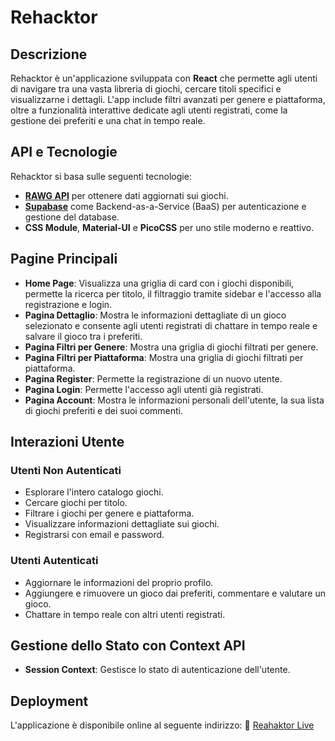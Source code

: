 # Rehacktor

## Descrizione
Rehacktor è un'applicazione sviluppata con **React** che permette agli utenti di navigare tra una vasta libreria di giochi, cercare titoli specifici e visualizzarne i dettagli. L'app include filtri avanzati per genere e piattaforma, oltre a funzionalità interattive dedicate agli utenti registrati, come la gestione dei preferiti e una chat in tempo reale.

## API e Tecnologie
Rehacktor si basa sulle seguenti tecnologie:
- **[RAWG API](https://rawg.io/apidocs)** per ottenere dati aggiornati sui giochi.
- **[Supabase](https://supabase.com/)** come Backend-as-a-Service (BaaS) per autenticazione e gestione del database.
- **CSS Module**, **Material-UI** e **PicoCSS** per uno stile moderno e reattivo.

## Pagine Principali
- **Home Page**: Visualizza una griglia di card con i giochi disponibili, permette la ricerca per titolo, il filtraggio tramite sidebar e l'accesso alla registrazione e login.
- **Pagina Dettaglio**: Mostra le informazioni dettagliate di un gioco selezionato e consente agli utenti registrati di chattare in tempo reale e salvare il gioco tra i preferiti.
- **Pagina Filtri per Genere**: Mostra una griglia di giochi filtrati per genere.
- **Pagina Filtri per Piattaforma**: Mostra una griglia di giochi filtrati per piattaforma.
- **Pagina Register**: Permette la registrazione di un nuovo utente.
- **Pagina Login**: Permette l'accesso agli utenti già registrati.
- **Pagina Account**: Mostra le informazioni personali dell'utente, la sua lista di giochi preferiti e dei suoi commenti.

## Interazioni Utente
### Utenti Non Autenticati
- Esplorare l'intero catalogo giochi.
- Cercare giochi per titolo.
- Filtrare i giochi per genere e piattaforma.
- Visualizzare informazioni dettagliate sui giochi.
- Registrarsi con email e password.

### Utenti Autenticati
- Aggiornare le informazioni del proprio profilo.
- Aggiungere e rimuovere un gioco dai preferiti, commentare e valutare un gioco.
- Chattare in tempo reale con altri utenti registrati.

## Gestione dello Stato con Context API
- **Session Context**: Gestisce lo stato di autenticazione dell'utente.

## Deployment
L'applicazione è disponibile online al seguente indirizzo:
🔗 [Reahaktor Live](https://react-js-progetto-finale.vercel.app/)

